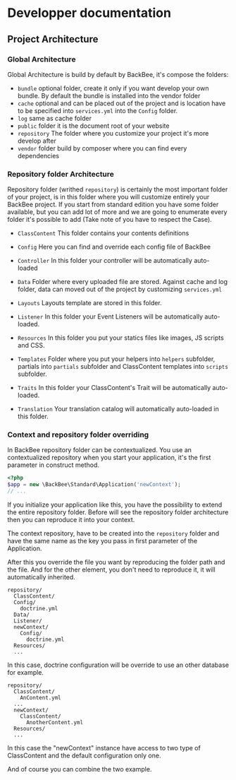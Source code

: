 # Developper documentation

## Project Architecture

### Global Architecture

Global Architecture is build by default by BackBee, it's compose the folders:
- `bundle` optional folder, create it only if you want develop your own bundle. By default the bundle is installed into the vendor folder
- `cache` optional  and can be placed out of the project and is location have to be specified into `services.yml` into the `Config` folder.
- `log` same as cache folder
- `public` folder it is the document root of your website
- `repository` The folder where you customize your project it's more develop after
- `vendor` folder build by composer where you can find every dependencies


### Repository folder Architecture

Repository folder (writhed `repository`) is certainly the most important folder of your project, is in this folder where you will customize entirely your BackBee project. If you start from standard edition you have some folder available, but you can add lot of more and we are going to enumerate every folder it's possible to add (Take note of you have to respect the Case).


- `ClassContent` This folder contains your contents definitions

- `Config` Here you can find and override each config file of BackBee

- `Controller` In this folder your controller will be automatically auto-loaded

- `Data` Folder where every uploaded file are stored. Against cache and log folder, data can moved out of the project by customizing `services.yml`

- `Layouts` Layouts template are stored in this folder.

- `Listener` In this folder your Event Listeners will be automatically auto-loaded.

- `Resources` In this folder you put your statics files like images, JS scripts and CSS.

- `Templates` Folder where you put your helpers into `helpers` subfolder, partials into `partials` subfolder and ClassContent templates into `scripts` subfolder.

- `Traits` In this folder your ClassContent's Trait will be automatically auto-loaded.

- `Translation` Your translation catalog will automatically auto-loaded in this folder.

### Context and repository folder overriding

In BackBee repository folder can be contextualized. You use an contextualized repository when you start your application, it's the first parameter in construct method.

```php
<?php
$app = new \BackBee\Standard\Application('newContext');
// ...
```

If you initialize your application like this, you have the possibility to extend the entire repository folder. Before will see the repository folder architecture then you can reproduce it into your context.

The context repository, have to be created into the `repository` folder and have the same name as the key you pass in first parameter of the Application.

After this you override the file you want by reproducing the folder path and the file. And for the other element, you don't need to reproduce it, it will automatically inherited.

```path
repository/
  ClassContent/
  Config/
    doctrine.yml
  Data/
  Listener/
  newContext/
    Config/
      doctrine.yml
  Resources/
  ...
```

In this case, doctrine configuration will be override to use an other database for example.

```path
repository/
  ClassContent/
    AnContent.yml
  ...
  newContext/
    ClassContent/
      AnotherContent.yml
  Resources/
  ...
```

In this case the "newContext" instance have access to two type of ClassContent and the default configuration only one.

And of course you can combine the two example.